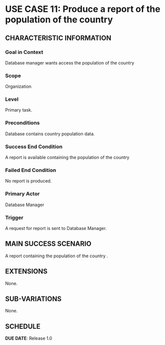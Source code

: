 # USE CASE 11: Produce a report of the population of the country


## CHARACTERISTIC INFORMATION

### Goal in Context

Database manager wants access the population of the country
### Scope

Organization

### Level

Primary task.

### Preconditions

Database contains country  population data.

### Success End Condition

A report is available containing the population of the country 
### Failed End Condition

No report is produced.

### Primary Actor

Database Manager

### Trigger

A request for report is sent to Database Manager.

## MAIN SUCCESS SCENARIO

A report containing the population of the country .

## EXTENSIONS

None.

## SUB-VARIATIONS

None.

## SCHEDULE

**DUE DATE**: Release 1.0